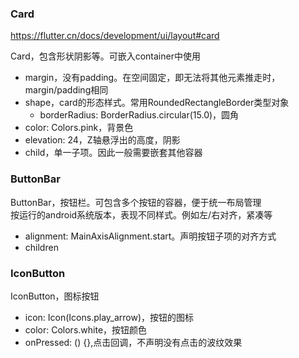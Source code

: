 ### Card
https://flutter.cn/docs/development/ui/layout#card

Card，包含形状阴影等。可嵌入container中使用
- margin，没有padding。在空间固定，即无法将其他元素推走时，margin/padding相同
- shape，card的形态样式。常用RoundedRectangleBorder类型对象
  - borderRadius: BorderRadius.circular(15.0)，圆角
-  color: Colors.pink，背景色
- elevation: 24，Z轴悬浮出的高度，阴影
- child，单一子项。因此一般需要嵌套其他容器

### ButtonBar
ButtonBar，按钮栏。可包含多个按钮的容器，便于统一布局管理  
按运行的android系统版本，表现不同样式。例如左/右对齐，紧凑等
- alignment: MainAxisAlignment.start。声明按钮子项的对齐方式
- children

### IconButton
IconButton，图标按钮
- icon: Icon(Icons.play_arrow)，按钮的图标
- color: Colors.white，按钮颜色
- onPressed: () {},点击回调，不声明没有点击的波纹效果

